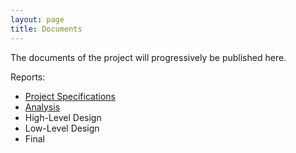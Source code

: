 ```yaml
---
layout: page
title: Documents
--- 
```


The documents of the project will progressively be published here.

Reports:
- [Project Specifications](/docs/ProjectSpecificationsDocument.pdf)
- [Analysis](/docs/DeePaint_Analysis_Report.pdf)
- High-Level Design
- Low-Level Design
- Final
